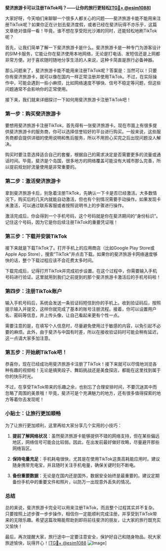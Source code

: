 **斐济旅游卡可以注册TikTok吗？——让你的旅行更轻松[[TG💪+ @esim1088](https://t.me/s/esim1088)]**

大家好呀，今天咱们来聊聊一个很多人都关心的问题——斐济旅游卡能不能用来注册TikTok呢？如果你正在计划去斐济度假，或者已经在斐济玩得不亦乐乎，这篇文章绝对值得一看！毕竟，谁不想在享受阳光沙滩的同时，还能轻松地刷TikTok呢？

首先，让我们简单了解一下斐济旅游卡是什么。斐济旅游卡是一种专门为游客设计的SIM卡服务，它能让你在斐济使用本地网络，无论是打电话、发短信还是上网都非常方便。对于喜欢随时随地分享生活的人来说，这种卡简直是旅行必备神器。

那么问题来了，斐济旅游卡能不能用来注册TikTok呢？答案是：当然可以！只要你有斐济旅游卡，就可以像在国内一样正常注册并使用TikTok。不过，在实际操作中，可能会遇到一些小麻烦，比如网络速度不够快、信号不稳定等问题，但这些问题通常不会影响你的正常使用。

接下来，我们就来详细探讨一下如何用斐济旅游卡注册TikTok吧！

### **第一步：购买斐济旅游卡**
要想用斐济旅游卡注册TikTok，首先得有一张斐济旅游卡。现在市面上有很多提供斐济旅游卡的服务商，你可以选择信誉较好的平台进行购买。一般来说，这些服务商都会提供详细的使用说明和售后服务，所以不用担心买完之后出现问题没人解决。

购买时要注意选择适合自己的套餐，根据自己的需求决定是否需要更多的流量或通话时间。毕竟，斐济是个岛国，很多地方的网络覆盖可能没有大城市那么完善，所以提前规划好流量使用是非常重要的。

### **第二步：激活斐济旅游卡**
拿到斐济旅游卡后，别急着注册TikTok，先确认一下卡是否已经激活。大多数情况下，购买后的几天内就能自动激活，但也有个别情况需要手动操作。如果发现卡未激活，可以通过联系客服或者按照说明书上的步骤进行操作。

激活完成后，你会得到一个手机号码，这个号码就是你在斐济期间的“身份标识”。记住这个号码，因为它是你后续注册TikTok的重要凭证哦！

### **第三步：下载并安装TikTok**
接下来就是下载TikTok了。打开手机上的应用商店（比如Google Play Store或Apple App Store），搜索“TikTok”并点击下载。如果你的斐济旅游卡网络速度够快的话，整个下载过程应该不会花费太多时间。

下载完成后，记得打开TikTok并完成初步设置。在这个过程中，你需要输入手机号码进行验证。这里就用到我们之前提到的那个斐济旅游卡激活后的手机号码啦！

### **第四步：注册TikTok账户**
输入手机号码后，系统会发送一条验证码短信到你的手机上。收到验证码后，按照提示输入并提交，这样你就完成了基本的账号注册流程。接着，你可以设置用户名、密码等信息，并上传头像，让自己看起来更有个性一点。

需要注意的是，在填写个人信息时，尽量避免使用过于敏感的内容，以免引起不必要的麻烦。此外，由于斐济与中国有时差，所以在接收验证码时可能会稍有延迟，这一点请大家多加注意。

### **第五步：开始刷TikTok吧！**
恭喜你，现在已经成功用斐济旅游卡注册了TikTok！接下来就可以尽情地浏览各种有趣的视频啦！无论是搞笑段子、舞蹈挑战还是美食探店，都能在这里找到属于你的快乐时光。

不过，在享受TikTok带来的乐趣之余，也别忘了合理安排时间，不要沉迷其中而忽略了周围的美景哦！毕竟，斐济可是个充满魅力的地方，还有很多值得探索的地方等着你去发现呢！

### **小贴士：让旅行更加顺畅**
为了让旅行更加顺利，这里再给大家分享几个实用的小技巧：

1. **提前了解网络状况**：虽然斐济旅游卡能够提供不错的网络支持，但在某些偏远地区，网络信号可能会比较弱。因此，在出发前最好做好攻略，尽量避开那些网络盲区。
   
2. **保持电量充足**：手机耗电很快，尤其是在使用TikTok这类高耗能应用时。建议随身携带充电宝，并且随时关注手机电量，确保关键时刻不断电。

3. **备份重要数据**：无论是在国内还是国外，数据安全始终是最重要的。建议定期备份手机中的重要文件和照片，以防万一出现意外丢失的情况。

### **总结**
总的来说，斐济旅游卡完全可以用来注册TikTok，而且整个过程其实并不复杂。只要按照上述步骤一步步操作，相信你一定能顺利完成注册，并享受到TikTok带来的无限乐趣。希望这篇攻略能帮助到即将前往斐济的朋友，让大家的旅行既充实又愉快！

最后，再次提醒大家，旅行途中一定要注意安全，保护好自己和随身物品。祝大家旅途愉快，玩得开心！[[TG💪+ @esim1088](https://t.me/s/esim1088) ![Image](https://i.postimg.cc/4NQfJmqS/Snipaste-2025-05-13-00-14-12.png)]